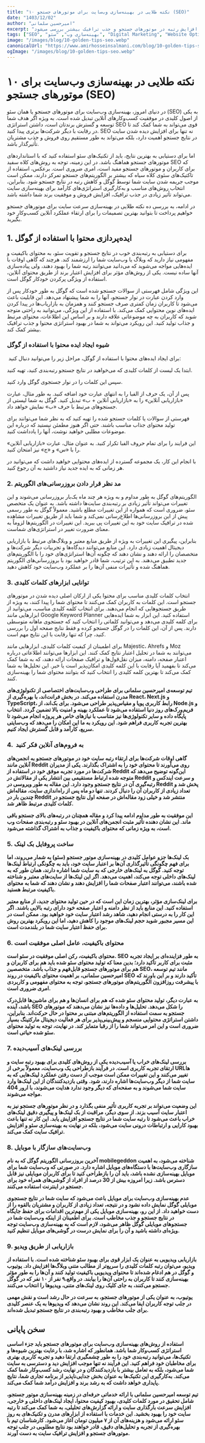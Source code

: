 ```yaml
---
title: "۱۰ نکته طلایی در بهینه‌سازی وب‌سایت برای موتورهای جستجو (SEO)"
date: "1403/12/02"
author: "امیرحسین سلمانی"
excerpt: "در این مقاله، ده نکته طلایی برای بهینه‌سازی وب‌سایت به منظور افزایش رتبه در موتورهای جستجو و جذب ترافیک بیشتر بررسی می‌شود."
tags: ["SEO", "بهینه‌سازی وب", "سئو", "Digital Marketing", "Website Optimization"]
image: "/images/blog/10-golden-tips-seo.webp"
canonicalUrl: "https://www.amirhosseinsalmani.com/blog/10-golden-tips-seo"
ogImage: "/images/blog/10-golden-tips-seo.webp"
---
```


# ۱۰ نکته طلایی در بهینه‌سازی وب‌سایت برای موتورهای جستجو (SEO)

در دنیای امروز، بهینه‌سازی وب‌سایت برای موتورهای جستجو یا همان سئو (SEO) به یکی از اصول کلیدی در موفقیت کسب‌وکارهای آنلاین تبدیل شده است. به ‌ویژه اگر هدف شما توسعه و گسترش برندتان است، داشتن استراتژی SEO قوی می‌تواند به شما کمک کند تا در رقابت با دیگر شرکت‌ها برتری پیدا کنید. SEO نه ‌تنها برای افزایش دیده‌ شدن سایت در نتایج جستجو اهمیت دارد، بلکه می‌تواند به ‌طور مستقیم روی فروش و جذب مشتریان تأثیرگذار باشد.

اما برای دستیابی به بهترین نتایج، باید از تکنیک‌های سئو استفاده کنید که با استانداردهای موتورهای جستجو هماهنگ باشد. در این زمینه، توجه به روش‌های کلاه سفید SEO که برای کاربران و موتورهای جستجو مفید است، امری ضروری است. برعکس، استفاده از تاکتیک‌های سئوی کلاه سیاه که بیشتر بر الگوریتم‌های جستجو تمرکز دارند، ممکن است موجب جریمه شدن سایت شما توسط گوگل و کاهش رتبه در نتایج جستجو شود. بنابراین، انتخاب روش‌های مناسب و به‌کارگیری استراتژی‌های کارآمد برای بهینه‌سازی سایت می‌تواند تأثیر زیادی در جذب ترافیک، افزایش فروش و موفقیت برند شما داشته باشد.

در ادامه، به بررسی ده نکته طلایی در بهینه‌سازی سرعت سایت برای موتورهای جستجو خواهیم پرداخت تا بتوانید بهترین تصمیمات را برای ارتقاء عملکرد آنلاین کسب‌وکار خود بگیرید.

## 1. ایده‌پردازی محتوا با استفاده از گوگل

برای دستیابی به رتبه‌بندی خوب در نتایج جستجو و تقویت سئو، به محتوای باکیفیت و مفهومی نیاز دارید که وبلاگ یا وب‌سایت شما را ارزشمند کند. هرچند که گاهی اوقات با ایده‌هایی مواجه می‌شوید که می‌دانید می‌توانند رتبه شما را بهبود دهند، ولی پیاده‌سازی آنها ساده نیست. یکی از روش‌های مؤثر برای افزایش اعتبار برند از طریق محتوای آنلاین، استفاده از ویژگی پرکردن خودکار گوگل است.

این ویژگی شامل فهرستی از سوالات جستجو شده است که گوگل به طور خودکار پس از وارد کردن عبارت در نوار جستجو، آنها را به شما پیشنهاد می‌دهد. این قابلیت باعث می‌شود تا کاربران زمان کمتری صرف جستجو کنند و همزمان به بازاریاب‌ها در پیدا کردن ایده‌های نوین محتوایی کمک می‌کند. با استفاده از این ویژگی، می‌توانید به راحتی متوجه شوید که کاربران به چه موضوعاتی علاقه دارند و بر اساس این اطلاعات، محتوای مرتبط و جذاب تولید کنید. این رویکرد می‌تواند به شما در بهبود استراتژی محتوا و جذب ترافیک بیشتر کمک کند.

### شیوه ایجاد ایده محتوا با استفاده از گوگل

 برای ایجاد ایده‌های محتوا با استفاده از گوگل، مراحل زیر را می‌توانید دنبال کنید:

ابتدا یک لیست از کلمات کلیدی که می‌خواهید در نتایج جستجو رتبه‌بندی کنید، تهیه کنید.

سپس این کلمات را در نوار جستجوی گوگل وارد کنید.

پس از آن، یک حرف از الفبا را به انتهای عبارت خود اضافه کنید. به طور مثال، عبارت «بازاریابی آنلاین» را به «بازاریابی آنلاین + ب» تبدیل کنید. گوگل به شما لیستی از جستجوهای مرتبط با حرف «ب» نمایش خواهد داد.

فهرستی از سوالات یا کلمات جستجو شده را تهیه کنید که به نظر شما می‌توانند برای تولید محتوای جذاب مناسب باشند. حتی اگر هنوز مطمئن نیستید که درباره این موضوعات مطلبی خواهید نوشت، آنها را یادداشت کنید.

این فرایند را برای تمام حروف الفبا تکرار کنید. به عنوان مثال، عبارت «بازاریابی آنلاین» را با «س» و «ج» نیز امتحان کنید.

با انجام این کار، یک مجموعه گسترده از ایده‌های محتوایی خواهید داشت که می‌توانید در هر زمانی که به ایده جدید نیاز داشتید به آن رجوع کنید.

### 2. مد نظر قرار دادن بروزرسانی‌های الگوریتم

الگوریتم‌های گوگل به ‌طور مداوم و به ‌ویژه هر چند ماه یک‌بار بروزرسانی می‌شوند و این تغییرات می‌تواند تأثیر زیادی بر رتبه‌بندی سایت‌ها داشته باشد. به ‌عنوان یک متخصص سئو، ضروری است که همواره از این تغییرات مطلع باشید. معمولاً گوگل به‌ طور رسمی پیش از این بروزرسانی‌ها اطلاع‌رسانی نمی‌کند و شما باید از طریق تغییرات مشاهده ‌شده در ترافیک سایت خود به این تغییرات پی ببرید. این تغییرات در الگوریتم‌ها لزوماً به معنای ضرورت تغییر در استراتژی‌های شماست.

بنابراین، پیگیری این تغییرات به ‌ویژه از طریق منابع معتبر و وبلاگ‌های مرتبط با بازاریابی دیجیتال اهمیت زیادی دارد. این منابع می‌توانند دیدگاه‌ها و تجربیات دیگر شرکت‌ها و متخصصان را ارائه دهند و نشان دهند که چگونه آن‌ها استراتژی‌های خود را با الگوریتم‌های جدید تطبیق می‌دهند. به این ترتیب، شما قادر خواهید بود با بروزرسانی‌های الگوریتم هماهنگ شده و تأثیرات منفی آن‌ها را بر عملکرد وب‌سایت خود کاهش دهید.

### 3. توانایی ابزارهای کلمات کلیدی 

انتخاب کلمات کلیدی مناسب برای محتوا یکی از ارکان اصلی دیده شدن در موتورهای جستجو است. این کلمات به کاربران کمک می‌کنند تا محتوای شما را پیدا کنند، به ویژه از طریق جستجوهایی که انجام می‌دهند. برای انتخاب کلمه کلیدی مناسب، می‌توانید از ابزارهایی مانند Google Keyword Planner استفاده کنید. این ابزار به شما ایده‌هایی برای کلمه کلیدی می‌دهد و می‌توانید کلماتی را انتخاب کنید که جستجوی ماهانه متوسطی دارند. پس از آن، این کلمات را در گوگل جستجو کرده و فقط نتایج صفحه اول را بررسی کنید، چرا که تنها رقابت با این نتایج مهم است.

برای اطمینان از کیفیت کلمات کلیدی، ابزارهایی مانند Majestic، Ahrefs و Moz می‌توانند به شما در تحلیل اعتبار نتایج کمک کنند. این ابزارها می‌توانند اطلاعاتی درباره اعتبار صفحه، دامنه، میزان نقل‌قول‌ها و ترافیک صفحات ارائه دهند، که به شما کمک می‌کند تا بفهمید آیا رقابت با این کلمه کلیدی امکان‌پذیر است یا خیر. این تحلیل‌ها به شما کمک می‌کند تا بهترین کلمه کلیدی را انتخاب کنید که بتوانند محتوای شما را بهینه‌سازی کنند.

<strong>
تیم توسعه‌ی امیرحسین سلمانی برای طراحی وب‌سایت‌های اختصاصی از تکنولوژی‌های مدرن استفاده می‌کند. در بخش فرانت‌اند، با بهره‌گیری از React، Next.js و TypeScript، رابط کاربری پویا و مقیاس‌پذیر طراحی می‌شود. برای بک‌اند، از Node.js و فریم‌ورک‌های روز دنیا استفاده می‌شود تا عملکرد بهینه و امنیت بالا تضمین گردد. انتخاب پایگاه داده و سایر تکنولوژی‌ها نیز متناسب با نیازهای خاص هر پروژه انجام می‌شود تا بهترین تجربه کاربری فراهم شود. این رویکرد به ما این امکان را می‌دهد که وب‌سایتی سریع، کارآمد و قابل گسترش ایجاد کنیم.
<strong>

### 4.  به فروم‌های آنلاین فکر کنید 

گاهی اوقات شرکت‌ها برای ارتقاء رتبه سایت خود در موتورهای جستجو به انجمن‌های آنلاین مانند Reddit روی می‌آورند تا محتوای خود را به اشتراک بگذارند. یکی از مدیران شرکت‌ها در مورد تجربه موفق خود در استفاده از Reddit این‌گونه توضیح می‌دهد که متوجه شده ارتباط مستقیمی بین انتشار یکی از مقالاتش در Reddit و سرعت ایندکس و رتبه‌گیری آن در نتایج جستجو وجود دارد. این مقاله به ‌طور ویروسی در Reddit پخش شد و تعداد زیادی از کاربران آن را دنبال کردند. تنها دو ماه پس از راه‌اندازی سایت، مقاله‌اش چندین بار در Reddit منتشر شد و خیلی زود مقاله‌اش در صفحه اول نتایج جستجو در کلمات کلیدی مرتبط ظاهر شد.

این موفقیت به ‌طور مداوم ادامه پیدا کرد و مقاله همچنان در رتبه‌های بالای جستجو باقی ماند. این نشان‌ دهنده تأثیر مثبت انجمن‌های آنلاین در بهبود سئو و رتبه‌بندی صفحات وب است، به‌ ویژه زمانی که محتوای باکیفیت و جذاب به اشتراک گذاشته می‌شود.

### 5. ساخت پروفایل بک لینک

بک لینک‌ها جزو عوامل کلیدی در بهینه‌سازی موتور جستجو (سئو) به شمار می‌روند، اما برای فهم چگونگی تأثیرگذاری آن‌ها بر اعتبار سایت خود، باید به چگونگی ارتباط لینک‌ها توجه کنید. گوگل به لینک‌های خارجی که به سایت شما اشاره دارند، همان ‌طور که به لینک‌های داخلی توجه می‌کند، اهمیت می‌دهد. اگر این لینک‌ها از سایت‌های معتبر و شناخته ‌شده باشند، می‌توانند اعتبار صفحات شما را افزایش دهند و نشان دهند که شما به محتوای باکیفیت مرتبط هستید.

برای لینک‌سازی مؤثر، بهترین زمان این است که در حین تولید محتوای جدید، از منابع معتبر استفاده کنید. این منابع باید از نظر دامنه و اعتبار صفحه خود دارای رتبه بالایی باشند. اگر این کار را به درستی انجام دهید، شاهد رشد اعتبار سایت خود خواهید بود. ممکن است در این مسیر مجبور شوید حجم لینک‌های موجود را کاهش دهید، اما این رویکرد بهترین روش برای حفظ اعتبار سایت شما در بلندمدت است.

### 6. محتوای باکیفیت، عامل اصلی موفقیت است

محتوای باکیفیت، رکن اصلی موفقیت در سئو است. SEO به طور فزاینده‌ای بر ایجاد تجربه مثبت برای کاربر تأکید دارد؛ بدین معنا که تولید محتوای سئو شده باید هم برای کاربران و هم برای موتورهای جستجو قابل‌فهم و جذاب باشد. متخصصین SEO، مانند تیم توسعه امیرحسین سلمانی، بر اهمیت محتوای باکیفیت در روند SEO تأکید دارند و بر این باورند که با پیشرفت روزافزون الگوریتم‌های موتورهای جستجو، توجه به محتوای مفهومی و کاربردی امری ضروری است.

به عبارت دیگر، تولید محتوای سئو شده که هم برای انسان‌ها و هم برای ماشین‌ها قابل‌درک باشد، آینده SEO را شکل می‌دهد. تحلیل‌ها و داده‌ها نیز نشان می‌دهند که موتورهای جستجو به سمت استفاده از الگوریتم‌های مبتنی بر محتوا در حال حرکت‌اند. بنابراین، داشتن استراتژی محتوایی منسجم و پیش‌بینی‌پذیر برای هر فعالیت دیجیتال مارکتینگ بسیار ضروری است و این امر می‌تواند شما را از رقبا متمایز کند. در نهایت، توجه به تولید محتوای سئو شده حیاتی است.

### 7. بررسی لینک‌های آسیب‌دیده

بررسی لینک‌های خراب یا آسیب‌دیده یکی از روش‌های کلیدی برای بهبود رتبه سایت و ارتقای تجربه کاربری است. در فرآیند بازطراحی یک وب‌سایت، معمولاً برخی از URLها تغییر می‌کنند و این تغییرات ممکن است موجب از دست رفتن عملکرد لینک‌هایی که به سایت شما از دیگر وب‌سایت‌ها اشاره دارند، شود. وقتی بازدیدکنندگان از این لینک‌ها وارد سایت شما می‌شوند و به صفحه‌ای که دیگر وجود ندارد هدایت می‌شوند، با ارور 404 مواجه می‌شوند.

این وضعیت می‌تواند بر تجربه کاربری تأثیر منفی بگذارد و در نظر موتورهای جستجو نیز به اعتبار سایت آسیب بزند. از سوی دیگر، مراقبت از بک لینک‌ها و پیگیری دقیق لینک‌های خراب باعث می‌شود تا رتبه سایت شما در نتایج جستجو افزایش یابد. این کار نه تنها باعث بهبود کارایی و ارتباطات درونی سایت می‌شود، بلکه در نهایت به بهینه‌سازی سئو و افزایش ترافیک سایت کمک می‌کند.

### 8. وب‌سایت‌های سازگار با موبایل

آخرین بروزرسانی الگوریتم گوگل که به نام mobilegeddon شناخته می‌شود، به اهمیت سازگاری وب‌سایت‌ها با دستگاه‌های موبایل اشاره دارد. در صورتی که وب‌سایت شما برای موبایل بهینه‌سازی نشده باشد، باید آن را بازطراحی کنید تا برای کاربران موبایلی نیز قابل دسترس باشد. زیرا امروزه بیش از 30 درصد از افراد از گوشی‌های همراه خود برای جستجو در اینترنت استفاده می‌کنند.

عدم بهینه‌سازی وب‌سایت برای موبایل باعث می‌شود که سایت شما در نتایج جستجوی موبایلی گوگل نمایش داده نشود و در نتیجه، تعداد زیادی از کاربران و مشتریان بالقوه را از دست خواهید داد. از این رو، بهینه‌سازی موبایل یکی از مهم‌ترین اقدامات برای حفظ جایگاه در نتایج جستجو و جذب مخاطب است. برای اطمینان از اینکه وب‌سایت شما در جستجوهای موبایلی گوگل ظاهر می‌شود، لازم است که به بهینه‌سازی وب‌سایت توجه ویژه‌ای داشته باشید و آن را برای نمایش درست در گوشی‌های موبایل تنظیم کنید.

### 9. بازاریابی از طریق ویدیو

بازاریابی ویدیویی به عنوان یک ابزار قوی برای بهبود سئو شناخته شده است. با استفاده از ویدیو، می‌توان رتبه کلمات کلیدی را سریع‌تر از مطالب متنی وبلاگ‌ها افزایش داد. یوتیوب و گوگل در هم ادغام شده‌اند تا محتوای ویدیویی باکیفیت تولید کنند و آن‌ها را به‌ طور مؤثر بهینه‌سازی کنند تا کاربران به راحتی آن‌ها را بیابند. در واقع،۹ نفر از ۱۰ نفر که در گوگل جستجو می‌کنند، به جای کلیک روی لینک‌های متنی، ویدیوها را انتخاب می‌کنند.

یوتیوب، به عنوان یکی از موتورهای جستجو، به سرعت در حال رشد است و نقش مهمی در جلب توجه کاربران ایفا می‌کند. این روند نشان می‌دهد که ویدیوها به یک عنصر کلیدی برای جلب مخاطب و بهبود رتبه‌بندی در نتایج جستجو تبدیل شده‌اند.

## سخن پایانی

استفاده از روش‌های بهینه‌سازی وب‌سایت برای موتورهای جستجو باید جزء اساسی استراتژی کسب‌وکار شما باشد. همانطور که اشاره شد، با رعایت بهترین شیوه‌ها و تکنیک‌ها، می‌توانید رتبه‌بندی خود را به طور چشمگیری ارتقا دهید و تجربه کاربری بهتری برای مخاطبان خود فراهم کنید. این فرآیند نه تنها موجب افزایش دید و دسترسی به سایت شما می‌شود، بلکه به تعامل بیشتر با بازدیدکنندگان و در نهایت رشد کسب‌وکار شما کمک می‌کند. به‌کارگیری این تکنیک‌ها به ‌عنوان بخش جدایی‌ناپذیر از برنامه تجاری شما، نتایج پایداری خواهد داشت که به رشد برند و افزایش درآمد شما کمک می‌کند.

تیم توسعه امیرحسین سلمانی با ارائه خدماتی حرفه‌ای در زمینه بهینه‌سازی موتور جستجو، شامل تحقیق در مورد کلمات کلیدی، بهبود کیفیت محتوا، ایجاد لینک‌های داخلی و خارجی، افزایش سرعت بارگذاری سایت و ارائه گزارش‌های تحلیلی، به شما کمک می‌کند تا رتبه سایت خود را بهبود بخشید. این خدمات با استفاده از ابزارهای مدرن و تکنیک‌های به روز سئو ارائه می‌شود و هزینه‌های آن از ۷ میلیون تومان آغاز می‌شود. کارشناسان تیم با بهره‌گیری از تجربه و تحلیل‌های دقیق، قادر خواهند بود نتایج مطلوبی در جلب توجه موتورهای جستجو و افزایش ترافیک سایت به دست آورند.